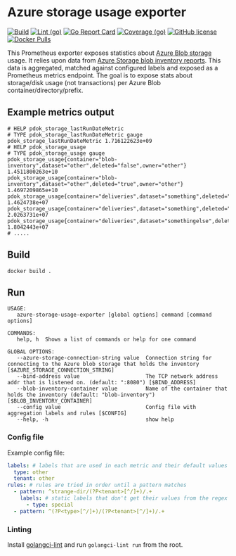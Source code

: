 # Azure storage usage exporter

[![Build](https://github.com/PDOK/azure-storage-usage-exporter/actions/workflows/build-and-publish-image.yml/badge.svg)](https://github.com/PDOK/azure-storage-usage-exporter/actions/workflows/build-and-publish-image.yml)
[![Lint (go)](https://github.com/PDOK/azure-storage-usage-exporter/actions/workflows/lint-go.yml/badge.svg)](https://github.com/PDOK/azure-storage-usage-exporter/actions/workflows/lint-go.yml)
[![Go Report Card](https://goreportcard.com/badge/github.com/PDOK/azure-storage-usage-exporter)](https://goreportcard.com/report/github.com/PDOK/azure-storage-usage-exporter)
[![Coverage (go)](https://github.com/PDOK/azure-storage-usage-exporter/wiki/coverage.svg)](https://raw.githack.com/wiki/PDOK/azure-storage-usage-exporter/coverage.html)
[![GitHub license](https://img.shields.io/github/license/PDOK/azure-storage-usage-exporter)](https://github.com/PDOK/azure-storage-usage-exporter/blob/master/LICENSE)
[![Docker Pulls](https://img.shields.io/docker/pulls/pdok/azure-storage-usage-exporter.svg)](https://hub.docker.com/r/pdok/azure-storage-usage-exporter)

This Prometheus exporter exposes statistics about [Azure Blob storage](https://azure.microsoft.com/en-us/products/storage/blobs) usage.
It relies upon data from [Azure Storage blob inventory reports](https://learn.microsoft.com/en-us/azure/storage/blobs/blob-inventory).
This data is aggregated, matched against configured labels and exposed as a Prometheus metrics endpoint.
The goal is to expose stats about storage/disk usage (not transactions) per Azure Blob container/directory/prefix.

## Example metrics output

```text
# HELP pdok_storage_lastRunDateMetric 
# TYPE pdok_storage_lastRunDateMetric gauge
pdok_storage_lastRunDateMetric 1.716122623e+09
# HELP pdok_storage_usage 
# TYPE pdok_storage_usage gauge
pdok_storage_usage{container="blob-inventory",dataset="other",deleted="false",owner="other"} 1.4511800263e+10
pdok_storage_usage{container="blob-inventory",dataset="other",deleted="true",owner="other"} 1.4697209865e+10
pdok_storage_usage{container="deliveries",dataset="something",deleted="false",owner="someone"} 1.4624738e+07
pdok_storage_usage{container="deliveries",dataset="something",deleted="true",owner="someone"} 2.0263731e+07
pdok_storage_usage{container="deliveries",dataset="somethingelse",deleted="false",owner="someoneelse"} 1.8042443e+07
# .....
```

## Build

```shell
docker build .
```

## Run

```text
USAGE:
   azure-storage-usage-exporter [global options] command [command options] 

COMMANDS:
   help, h  Shows a list of commands or help for one command

GLOBAL OPTIONS:
   --azure-storage-connection-string value  Connection string for connecting to the Azure blob storage that holds the inventory [$AZURE_STORAGE_CONNECTION_STRING]
   --bind-address value                     The TCP network address addr that is listened on. (default: ":8080") [$BIND_ADDRESS]
   --blob-inventory-container value         Name of the container that holds the inventory (default: "blob-inventory") [$BLOB_INVENTORY_CONTAINER]
   --config value                           Config file with aggregation labels and rules [$CONFIG]
   --help, -h                               show help
```

### Config file

Example config file:

```yaml
labels: # labels that are used in each metric and their default values
  type: other
  tenant: other
rules: # rules are tried in order until a pattern matches
  - pattern: ^strange-dir/(?P<tenant>[^/]+)/.+
    labels: # static labels that don't get their values from the regex 
      - type: special
  - pattern: ^(?P<type>[^/]+)/(?P<tenant>[^/]+)/.+
```

### Linting

Install [golangci-lint](https://golangci-lint.run/usage/install/) and run `golangci-lint run`
from the root.
